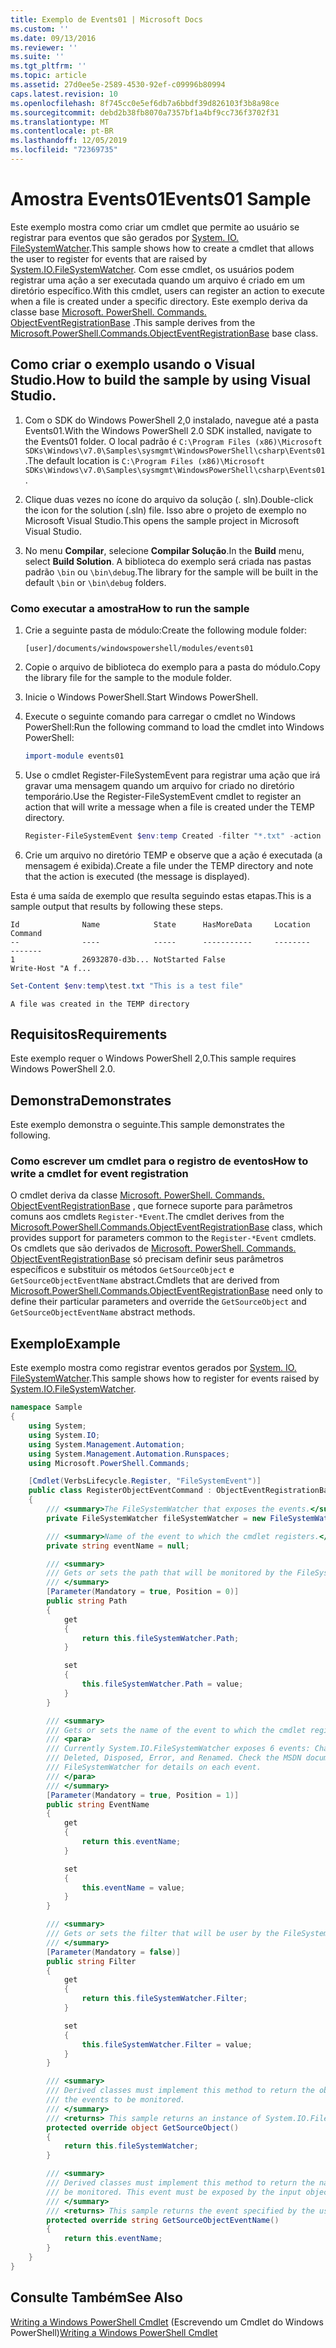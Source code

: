 ```yaml
---
title: Exemplo de Events01 | Microsoft Docs
ms.custom: ''
ms.date: 09/13/2016
ms.reviewer: ''
ms.suite: ''
ms.tgt_pltfrm: ''
ms.topic: article
ms.assetid: 27d0ee5e-2589-4530-92ef-c09996b80994
caps.latest.revision: 10
ms.openlocfilehash: 8f745cc0e5ef6db7a6bbdf39d826103f3b8a98ce
ms.sourcegitcommit: debd2b38fb8070a7357bf1a4bf9cc736f3702f31
ms.translationtype: MT
ms.contentlocale: pt-BR
ms.lasthandoff: 12/05/2019
ms.locfileid: "72369735"
---
```

# <a name="events01-sample"></a><span data-ttu-id="03c37-102">Amostra Events01</span><span class="sxs-lookup"><span data-stu-id="03c37-102">Events01 Sample</span></span>

<span data-ttu-id="03c37-103">Este exemplo mostra como criar um cmdlet que permite ao usuário se registrar para eventos que são gerados por [System. IO. FileSystemWatcher](/dotnet/api/System.IO.FileSystemWatcher).</span><span class="sxs-lookup"><span data-stu-id="03c37-103">This sample shows how to create a cmdlet that allows the user to register for events that are raised by [System.IO.FileSystemWatcher](/dotnet/api/System.IO.FileSystemWatcher).</span></span>
<span data-ttu-id="03c37-104">Com esse cmdlet, os usuários podem registrar uma ação a ser executada quando um arquivo é criado em um diretório específico.</span><span class="sxs-lookup"><span data-stu-id="03c37-104">With this cmdlet, users can register an action to execute when a file is created under a specific directory.</span></span>
<span data-ttu-id="03c37-105">Este exemplo deriva da classe base [Microsoft. PowerShell. Commands. ObjectEventRegistrationBase](/dotnet/api/Microsoft.PowerShell.Commands.ObjectEventRegistrationBase) .</span><span class="sxs-lookup"><span data-stu-id="03c37-105">This sample derives from the [Microsoft.PowerShell.Commands.ObjectEventRegistrationBase](/dotnet/api/Microsoft.PowerShell.Commands.ObjectEventRegistrationBase) base class.</span></span>

## <a name="how-to-build-the-sample-by-using-visual-studio"></a><span data-ttu-id="03c37-106">Como criar o exemplo usando o Visual Studio.</span><span class="sxs-lookup"><span data-stu-id="03c37-106">How to build the sample by using Visual Studio.</span></span>

1. <span data-ttu-id="03c37-107">Com o SDK do Windows PowerShell 2,0 instalado, navegue até a pasta Events01.</span><span class="sxs-lookup"><span data-stu-id="03c37-107">With the Windows PowerShell 2.0 SDK installed, navigate to the Events01 folder.</span></span>
   <span data-ttu-id="03c37-108">O local padrão é `C:\Program Files (x86)\Microsoft SDKs\Windows\v7.0\Samples\sysmgmt\WindowsPowerShell\csharp\Events01`.</span><span class="sxs-lookup"><span data-stu-id="03c37-108">The default location is `C:\Program Files (x86)\Microsoft SDKs\Windows\v7.0\Samples\sysmgmt\WindowsPowerShell\csharp\Events01`.</span></span>

2. <span data-ttu-id="03c37-109">Clique duas vezes no ícone do arquivo da solução (. sln).</span><span class="sxs-lookup"><span data-stu-id="03c37-109">Double-click the icon for the solution (.sln) file.</span></span>
   <span data-ttu-id="03c37-110">Isso abre o projeto de exemplo no Microsoft Visual Studio.</span><span class="sxs-lookup"><span data-stu-id="03c37-110">This opens the sample project in Microsoft Visual Studio.</span></span>

3. <span data-ttu-id="03c37-111">No menu **Compilar**, selecione **Compilar Solução**.</span><span class="sxs-lookup"><span data-stu-id="03c37-111">In the **Build** menu, select **Build Solution**.</span></span>
   <span data-ttu-id="03c37-112">A biblioteca do exemplo será criada nas pastas padrão `\bin` ou `\bin\debug`.</span><span class="sxs-lookup"><span data-stu-id="03c37-112">The library for the sample will be built in the default `\bin` or `\bin\debug` folders.</span></span>

### <a name="how-to-run-the-sample"></a><span data-ttu-id="03c37-113">Como executar a amostra</span><span class="sxs-lookup"><span data-stu-id="03c37-113">How to run the sample</span></span>

1. <span data-ttu-id="03c37-114">Crie a seguinte pasta de módulo:</span><span class="sxs-lookup"><span data-stu-id="03c37-114">Create the following module folder:</span></span>

    `[user]/documents/windowspowershell/modules/events01`

2. <span data-ttu-id="03c37-115">Copie o arquivo de biblioteca do exemplo para a pasta do módulo.</span><span class="sxs-lookup"><span data-stu-id="03c37-115">Copy the library file for the sample to the module folder.</span></span>

3. <span data-ttu-id="03c37-116">Inicie o Windows PowerShell.</span><span class="sxs-lookup"><span data-stu-id="03c37-116">Start Windows PowerShell.</span></span>

4. <span data-ttu-id="03c37-117">Execute o seguinte comando para carregar o cmdlet no Windows PowerShell:</span><span class="sxs-lookup"><span data-stu-id="03c37-117">Run the following command to load the cmdlet into Windows PowerShell:</span></span>

    ```powershell
    import-module events01
    ```

5. <span data-ttu-id="03c37-118">Use o cmdlet Register-FileSystemEvent para registrar uma ação que irá gravar uma mensagem quando um arquivo for criado no diretório temporário.</span><span class="sxs-lookup"><span data-stu-id="03c37-118">Use the Register-FileSystemEvent cmdlet to register an action that will write a message when a file is created under the TEMP directory.</span></span>

    ```powershell
    Register-FileSystemEvent $env:temp Created -filter "*.txt" -action { Write-Host "A file was created in the TEMP directory" }
    ```

6. <span data-ttu-id="03c37-119">Crie um arquivo no diretório TEMP e observe que a ação é executada (a mensagem é exibida).</span><span class="sxs-lookup"><span data-stu-id="03c37-119">Create a file under the TEMP directory and note that the action is executed (the message is displayed).</span></span>

<span data-ttu-id="03c37-120">Esta é uma saída de exemplo que resulta seguindo estas etapas.</span><span class="sxs-lookup"><span data-stu-id="03c37-120">This is a sample output that results by following these steps.</span></span>

```output
Id              Name            State      HasMoreData     Location             Command
--              ----            -----      -----------     --------             -------
1               26932870-d3b... NotStarted False                                 Write-Host "A f...

```

```powershell
Set-Content $env:temp\test.txt "This is a test file"
```

```output
A file was created in the TEMP directory
```

## <a name="requirements"></a><span data-ttu-id="03c37-121">Requisitos</span><span class="sxs-lookup"><span data-stu-id="03c37-121">Requirements</span></span>

<span data-ttu-id="03c37-122">Este exemplo requer o Windows PowerShell 2,0.</span><span class="sxs-lookup"><span data-stu-id="03c37-122">This sample requires Windows PowerShell 2.0.</span></span>

## <a name="demonstrates"></a><span data-ttu-id="03c37-123">Demonstra</span><span class="sxs-lookup"><span data-stu-id="03c37-123">Demonstrates</span></span>

<span data-ttu-id="03c37-124">Este exemplo demonstra o seguinte.</span><span class="sxs-lookup"><span data-stu-id="03c37-124">This sample demonstrates the following.</span></span>

### <a name="how-to-write-a-cmdlet-for-event-registration"></a><span data-ttu-id="03c37-125">Como escrever um cmdlet para o registro de eventos</span><span class="sxs-lookup"><span data-stu-id="03c37-125">How to write a cmdlet for event registration</span></span>

<span data-ttu-id="03c37-126">O cmdlet deriva da classe [Microsoft. PowerShell. Commands. ObjectEventRegistrationBase](/dotnet/api/Microsoft.PowerShell.Commands.ObjectEventRegistrationBase) , que fornece suporte para parâmetros comuns aos cmdlets `Register-*Event`.</span><span class="sxs-lookup"><span data-stu-id="03c37-126">The cmdlet derives from the [Microsoft.PowerShell.Commands.ObjectEventRegistrationBase](/dotnet/api/Microsoft.PowerShell.Commands.ObjectEventRegistrationBase) class, which provides support for parameters common to the `Register-*Event` cmdlets.</span></span>
<span data-ttu-id="03c37-127">Os cmdlets que são derivados de [Microsoft. PowerShell. Commands. ObjectEventRegistrationBase](/dotnet/api/Microsoft.PowerShell.Commands.ObjectEventRegistrationBase) só precisam definir seus parâmetros específicos e substituir os métodos `GetSourceObject` e `GetSourceObjectEventName` abstract.</span><span class="sxs-lookup"><span data-stu-id="03c37-127">Cmdlets that are derived from [Microsoft.PowerShell.Commands.ObjectEventRegistrationBase](/dotnet/api/Microsoft.PowerShell.Commands.ObjectEventRegistrationBase) need only to define their particular parameters and override the `GetSourceObject` and `GetSourceObjectEventName` abstract methods.</span></span>

## <a name="example"></a><span data-ttu-id="03c37-128">Exemplo</span><span class="sxs-lookup"><span data-stu-id="03c37-128">Example</span></span>

<span data-ttu-id="03c37-129">Este exemplo mostra como registrar eventos gerados por [System. IO. FileSystemWatcher](/dotnet/api/System.IO.FileSystemWatcher).</span><span class="sxs-lookup"><span data-stu-id="03c37-129">This sample shows how to register for events raised by [System.IO.FileSystemWatcher](/dotnet/api/System.IO.FileSystemWatcher).</span></span>

```csharp
namespace Sample
{
    using System;
    using System.IO;
    using System.Management.Automation;
    using System.Management.Automation.Runspaces;
    using Microsoft.PowerShell.Commands;

    [Cmdlet(VerbsLifecycle.Register, "FileSystemEvent")]
    public class RegisterObjectEventCommand : ObjectEventRegistrationBase
    {
        /// <summary>The FileSystemWatcher that exposes the events.</summary>
        private FileSystemWatcher fileSystemWatcher = new FileSystemWatcher();

        /// <summary>Name of the event to which the cmdlet registers.</summary>
        private string eventName = null;

        /// <summary>
        /// Gets or sets the path that will be monitored by the FileSystemWatcher.
        /// </summary>
        [Parameter(Mandatory = true, Position = 0)]
        public string Path
        {
            get
            {
                return this.fileSystemWatcher.Path;
            }

            set
            {
                this.fileSystemWatcher.Path = value;
            }
        }

        /// <summary>
        /// Gets or sets the name of the event to which the cmdlet registers.
        /// <para>
        /// Currently System.IO.FileSystemWatcher exposes 6 events: Changed, Created,
        /// Deleted, Disposed, Error, and Renamed. Check the MSDN documentation of
        /// FileSystemWatcher for details on each event.
        /// </para>
        /// </summary>
        [Parameter(Mandatory = true, Position = 1)]
        public string EventName
        {
            get
            {
                return this.eventName;
            }

            set
            {
                this.eventName = value;
            }
        }

        /// <summary>
        /// Gets or sets the filter that will be user by the FileSystemWatcher.
        /// </summary>
        [Parameter(Mandatory = false)]
        public string Filter
        {
            get
            {
                return this.fileSystemWatcher.Filter;
            }

            set
            {
                this.fileSystemWatcher.Filter = value;
            }
        }

        /// <summary>
        /// Derived classes must implement this method to return the object that generates
        /// the events to be monitored.
        /// </summary>
        /// <returns> This sample returns an instance of System.IO.FileSystemWatcher</returns>
        protected override object GetSourceObject()
        {
            return this.fileSystemWatcher;
        }

        /// <summary>
        /// Derived classes must implement this method to return the name of the event to
        /// be monitored. This event must be exposed by the input object.
        /// </summary>
        /// <returns> This sample returns the event specified by the user with the -EventName parameter.</returns>
        protected override string GetSourceObjectEventName()
        {
            return this.eventName;
        }
    }
}
```

## <a name="see-also"></a><span data-ttu-id="03c37-130">Consulte Também</span><span class="sxs-lookup"><span data-stu-id="03c37-130">See Also</span></span>

<span data-ttu-id="03c37-131">[Writing a Windows PowerShell Cmdlet](writing-a-windows-powershell-cmdlet.md) (Escrevendo um Cmdlet do Windows PowerShell)</span><span class="sxs-lookup"><span data-stu-id="03c37-131">[Writing a Windows PowerShell Cmdlet](writing-a-windows-powershell-cmdlet.md)</span></span>